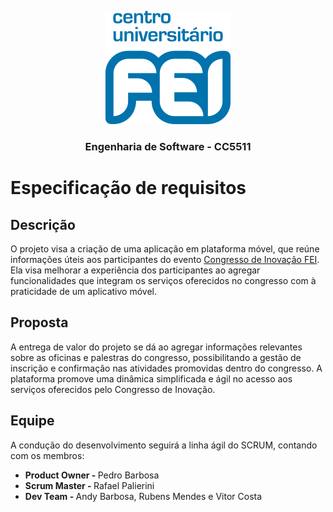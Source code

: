<p align="center">
  <img alt="FEI" src="https://raw.githubusercontent.com/pfreitasbarbosa/mobilefei-todolist/master/.github/feilogo.png" />
</p>
<h3 align='center'> Engenharia de Software - CC5511 </h3>

# Especificação de requisitos

## Descrição

O projeto visa a criação de uma aplicação em plataforma móvel, que reúne informações úteis aos participantes do evento [Congresso de Inovação FEI](https://congressodeinovacao.fei.edu.br/). Ela visa melhorar a experiência dos participantes ao agregar funcionalidades que integram os serviços oferecidos no congresso com à praticidade de um aplicativo móvel.

## Proposta

A entrega de valor do projeto se dá ao agregar informações relevantes sobre as oficinas e palestras do congresso, possibilitando a gestão de inscrição e confirmação nas atividades promovidas dentro do congresso. A plataforma promove uma dinâmica simplificada e ágil no acesso aos serviços oferecidos pelo Congresso de Inovação. 

## Equipe

A condução do desenvolvimento seguirá a linha ágil do SCRUM, contando com os membros:

- <strong>Product Owner - </strong> Pedro Barbosa
- <strong>Scrum Master - </strong> Rafael Palierini
- <strong>Dev Team - </strong> Andy Barbosa, Rubens Mendes e Vitor Costa
